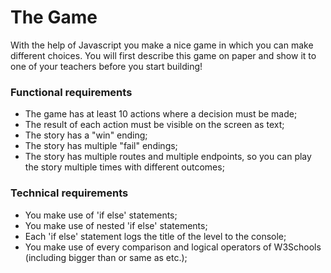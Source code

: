 # The Game
With the help of Javascript you make a nice game in which you can make different choices. You will first describe this game on paper and show it to one of your teachers before you start building!

### Functional requirements
* The game has at least 10 actions where a decision must be made;
* The result of each action must be visible on the screen as text;
* The story has a "win" ending;
* The story has multiple "fail" endings;
* The story has multiple routes and multiple endpoints, so you can play the story multiple times with different outcomes;

### Technical requirements
* You make use of 'if else' statements;
* You make use of nested 'if else' statements; 
* Each 'if else' statement logs the title of the level to the console;
* You make use of every comparison and logical operators of W3Schools (including bigger than or same as etc.);